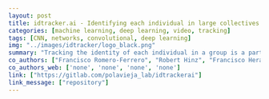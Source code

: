 ```yaml
---
layout: post
title: idtracker.ai - Identifying each individual in large collectives
categories: [machine learning, deep learning, video, tracking]
tags: [CNN, networks, convolutional, deep learning]
img: "../images/idtracker/logo_black.png"
summary: "Tracking the identity of each individual in a group is a particularly complex task when dynamical constraints cannot be applied. Here convolutional neural network, pretraining and semi-supervised learning are used in combination with an elementary Bayesian framework to solve this task in a variety of cases."
co_authors: ["Francisco Romero-Ferrero", "Robert Hinz", "Francisco Heras", "Gonzalo de Polavieja"]
co_authors_web: ['none', 'none', 'none', 'none']
link: ["https://gitlab.com/polavieja_lab/idtrackerai"]
link_message: ["repository"]
---
```

